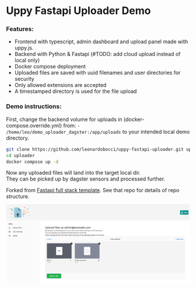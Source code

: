 # Uppy Fastapi Uploader Demo

### Features:

- Frontend with typescript, admin dashboard and upload panel made with uppy.js.
- Backend with Python & Fastapi (#TODO: add cloud upload instead of local only)
- Docker compose deployment
- Uploaded files are saved with uuid filenames and user directories for security
- Only allowed extensions are accepted
- A timestamped directory is used for the file upload

### Demo instructions:

First, change the backend volume for uploads in (docker-compose.override.yml) from:
``- /home/leo/demo_uploader_dagster:/app/uploads`` to your intended local demo directory.

```sh
git clone https://github.com/leonardobocci/uppy-fastapi-uploader.git uploader
cd uploader
docker compose up -d
```

Now any uploaded files will land into the target local dir. \
They can be picked up by dagster sensors and processed further.

Forked from [Fastapi full stack template](https://github.com/fastapi/full-stack-fastapi-template). See that repo for details of repo structure.

![demo image](image.png)